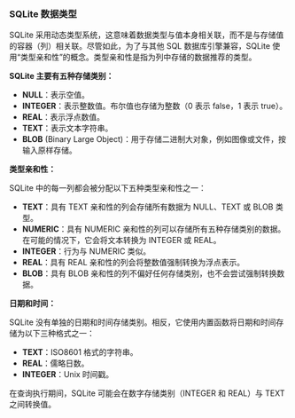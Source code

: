 ### SQLite 数据类型

SQLite 采用动态类型系统，这意味着数据类型与值本身相关联，而不是与存储值的容器（列）相关联。尽管如此，为了与其他 SQL 数据库引擎兼容，SQLite 使用“类型亲和性”的概念。类型亲和性是指为列中存储的数据推荐的类型。

**SQLite 主要有五种存储类别：**

* **NULL**：表示空值。
* **INTEGER**：表示整数值。布尔值也存储为整数（0 表示 false，1 表示 true）。
* **REAL**：表示浮点数值。
* **TEXT**：表示文本字符串。
* **BLOB** (Binary Large Object)：用于存储二进制大对象，例如图像或文件，按输入原样存储。

**类型亲和性：**

SQLite 中的每一列都会被分配以下五种类型亲和性之一：

* **TEXT**：具有 TEXT 亲和性的列会存储所有数据为 NULL、TEXT 或 BLOB 类型。
* **NUMERIC**：具有 NUMERIC 亲和性的列可以存储所有五种存储类别的数据。在可能的情况下，它会将文本转换为 INTEGER 或 REAL。
* **INTEGER**：行为与 NUMERIC 类似。
* **REAL**：具有 REAL 亲和性的列会将整数值强制转换为浮点表示。
* **BLOB**：具有 BLOB 亲和性的列不偏好任何存储类别，也不会尝试强制转换数据。

**日期和时间：**

SQLite 没有单独的日期和时间存储类别。相反，它使用内置函数将日期和时间存储为以下三种格式之一：

* **TEXT**：ISO8601 格式的字符串。
* **REAL**：儒略日数。
* **INTEGER**：Unix 时间戳。

在查询执行期间，SQLite 可能会在数字存储类别（INTEGER 和 REAL）与 TEXT 之间转换值。
